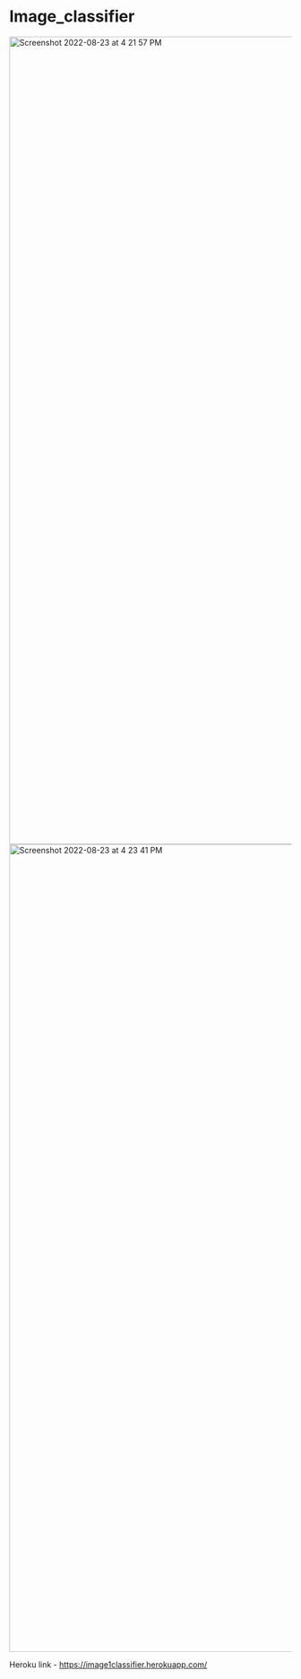 # Image_classifier
<img width="1440" alt="Screenshot 2022-08-23 at 4 21 57 PM" src="https://user-images.githubusercontent.com/80732845/186140953-27233389-18a9-41e6-a16f-8f187857c0e8.png">
<img width="1440" alt="Screenshot 2022-08-23 at 4 23 41 PM" src="https://user-images.githubusercontent.com/80732845/186140970-9b5a480b-f18c-4e42-9d4d-a846bebfc364.png">

Heroku link - https://image1classifier.herokuapp.com/
